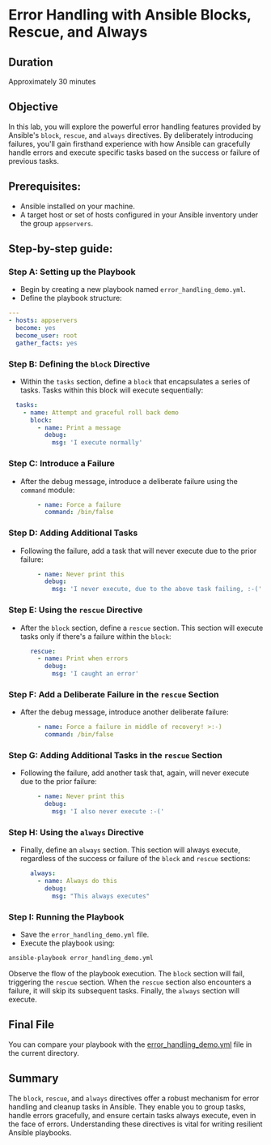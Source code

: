 # Error Handling with Ansible Blocks, Rescue, and Always

## Duration

Approximately 30 minutes

## Objective

In this lab, you will explore the powerful error handling features provided by Ansible's `block`, `rescue`, and `always` directives. By deliberately introducing failures, you'll gain firsthand experience with how Ansible can gracefully handle errors and execute specific tasks based on the success or failure of previous tasks.

## Prerequisites:

- Ansible installed on your machine.
- A target host or set of hosts configured in your Ansible inventory under the group `appservers`.

## Step-by-step guide:

### Step A: Setting up the Playbook

- Begin by creating a new playbook named `error_handling_demo.yml`.
- Define the playbook structure:

```yaml
---
- hosts: appservers
  become: yes
  become_user: root
  gather_facts: yes
```

### Step B: Defining the `block` Directive

- Within the `tasks` section, define a `block` that encapsulates a series of tasks. Tasks within this block will execute sequentially:

```yaml
  tasks:
    - name: Attempt and graceful roll back demo
      block:
        - name: Print a message
          debug:
            msg: 'I execute normally'
```

### Step C: Introduce a Failure

- After the debug message, introduce a deliberate failure using the `command` module:

```yaml
        - name: Force a failure
          command: /bin/false
```

### Step D: Adding Additional Tasks

- Following the failure, add a task that will never execute due to the prior failure:

```yaml
        - name: Never print this
          debug:
            msg: 'I never execute, due to the above task failing, :-('
```

### Step E: Using the `rescue` Directive

- After the `block` section, define a `rescue` section. This section will execute tasks only if there's a failure within the `block`:

```yaml
      rescue:
        - name: Print when errors
          debug:
            msg: 'I caught an error'
```

### Step F: Add a Deliberate Failure in the `rescue` Section

- After the debug message, introduce another deliberate failure:

```yaml
        - name: Force a failure in middle of recovery! >:-)
          command: /bin/false
```

### Step G: Adding Additional Tasks in the `rescue` Section

- Following the failure, add another task that, again, will never execute due to the prior failure:

```yaml
        - name: Never print this
          debug:
            msg: 'I also never execute :-('
```

### Step H: Using the `always` Directive

- Finally, define an `always` section. This section will always execute, regardless of the success or failure of the `block` and `rescue` sections:

```yaml
      always:
        - name: Always do this
          debug:
            msg: "This always executes"
```

### Step I: Running the Playbook

- Save the `error_handling_demo.yml` file.
- Execute the playbook using:

```bash
ansible-playbook error_handling_demo.yml
```

Observe the flow of the playbook execution. The `block` section will fail, triggering the `rescue` section. When the `rescue` section also encounters a failure, it will skip its subsequent tasks. Finally, the `always` section will execute.

## Final File

You can compare your playbook with the [error_handling_demo.yml](error_handling_demo.yml) file in the current directory.

## Summary

The `block`, `rescue`, and `always` directives offer a robust mechanism for error handling and cleanup tasks in Ansible. They enable you to group tasks, handle errors gracefully, and ensure certain tasks always execute, even in the face of errors. Understanding these directives is vital for writing resilient Ansible playbooks.